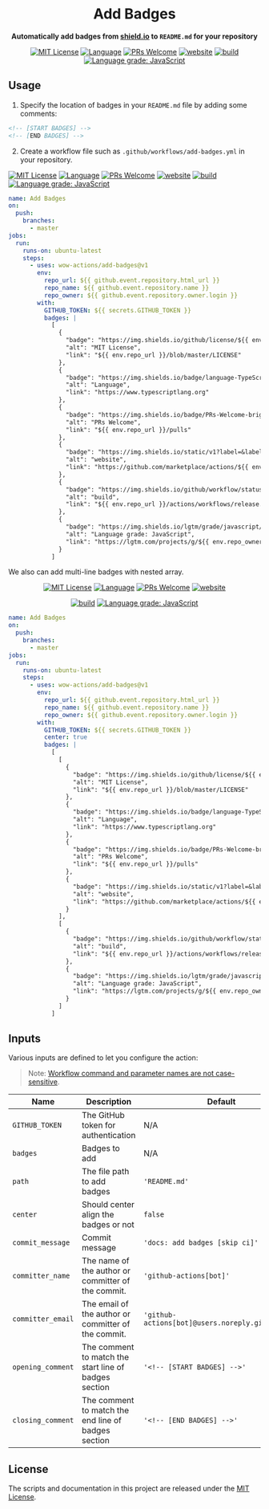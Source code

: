 <h1 align="center">Add Badges</h1>
<p align="center">
  <strong>
    Automatically add badges from <a href="https://shields.io">shield.io</a> to <code>README.md</code> for your repository
  </strong>
</p>

<!-- [START BADGES] -->
<!-- Please keep comment here to allow auto update -->
<p align="center">
  <a href="https://github.com/wow-actions/add-badges/blob/master/LICENSE"><img src="https://img.shields.io/github/license/wow-actions/add-badges?style=flat-square" alt="MIT License" /></a>
  <a href="https://www.typescriptlang.org"><img src="https://img.shields.io/badge/language-TypeScript-blue.svg?style=flat-square" alt="Language" /></a>
  <a href="https://github.com/wow-actions/add-badges/pulls"><img src="https://img.shields.io/badge/PRs-Welcome-brightgreen.svg?style=flat-square" alt="PRs Welcome" /></a>
  <a href="https://github.com/marketplace/actions/add-badges"><img src="https://img.shields.io/static/v1?label=&labelColor=505050&message=marketplace&color=0076D6&style=flat-square&logo=google-chrome&logoColor=0076D6" alt="website" /></a>
  <a href="https://github.com/wow-actions/add-badges/actions/workflows/release.yml"><img src="https://img.shields.io/github/actions/workflow/status/wow-actions/add-badges/release.yml?branch=master&logo=github&style=flat-square" alt="build" /></a>
  <a href="https://lgtm.com/projects/g/wow-actions/add-badges/context:javascript"><img src="https://img.shields.io/lgtm/grade/javascript/g/wow-actions/add-badges.svg?logo=lgtm&style=flat-square" alt="Language grade: JavaScript" /></a>
</p>
<!-- [END BADGES] -->

## Usage

1. Specify the location of badges in your `README.md` file by adding some comments:

```md
<!-- [START BADGES] -->
<!-- [END BADGES] -->
```

2. Create a workflow file such as `.github/workflows/add-badges.yml` in your repository.

<!-- [START BADGES 1] -->
<!-- Please keep comment here to allow auto update -->
[![MIT License](https://img.shields.io/github/license/wow-actions/add-badges?style=flat-square)](https://github.com/wow-actions/add-badges/blob/master/LICENSE)
[![Language](https://img.shields.io/badge/language-TypeScript-blue.svg?style=flat-square)](https://www.typescriptlang.org)
[![PRs Welcome](https://img.shields.io/badge/PRs-Welcome-brightgreen.svg?style=flat-square)](https://github.com/wow-actions/add-badges/pulls)
[![website](https://img.shields.io/static/v1?label=&labelColor=505050&message=marketplace&color=0076D6&style=flat-square&logo=google-chrome&logoColor=0076D6)](https://github.com/marketplace/actions/add-badges)
[![build](https://img.shields.io/github/workflow/status/wow-actions/add-badges/Release/master?logo=github&style=flat-square)](https://github.com/wow-actions/add-badges/actions/workflows/release.yml)
[![Language grade: JavaScript](https://img.shields.io/lgtm/grade/javascript/g/wow-actions/add-badges.svg?logo=lgtm&style=flat-square)](https://lgtm.com/projects/g/wow-actions/add-badges/context:javascript)
<!-- [END BADGES 1] -->

```yml
name: Add Badges
on:
  push:
    branches:
      - master
jobs:
  run:
    runs-on: ubuntu-latest
    steps:
      - uses: wow-actions/add-badges@v1
        env:
          repo_url: ${{ github.event.repository.html_url }}
          repo_name: ${{ github.event.repository.name }}
          repo_owner: ${{ github.event.repository.owner.login }}
        with:
          GITHUB_TOKEN: ${{ secrets.GITHUB_TOKEN }}
          badges: |
            [
              {
                "badge": "https://img.shields.io/github/license/${{ env.repo_owner }}/${{ env.repo_name }}?style=flat-square",
                "alt": "MIT License",
                "link": "${{ env.repo_url }}/blob/master/LICENSE"
              },
              {
                "badge": "https://img.shields.io/badge/language-TypeScript-blue.svg?style=flat-square",
                "alt": "Language",
                "link": "https://www.typescriptlang.org"
              },
              {
                "badge": "https://img.shields.io/badge/PRs-Welcome-brightgreen.svg?style=flat-square",
                "alt": "PRs Welcome",
                "link": "${{ env.repo_url }}/pulls"
              },
              {
                "badge": "https://img.shields.io/static/v1?label=&labelColor=505050&message=marketplace&color=0076D6&style=flat-square&logo=google-chrome&logoColor=0076D6",
                "alt": "website",
                "link": "https://github.com/marketplace/actions/${{ env.repo_name }}"
              },
              {
                "badge": "https://img.shields.io/github/workflow/status/${{ env.repo_owner }}/${{ env.repo_name }}/Release/master?logo=github&style=flat-square",
                "alt": "build",
                "link": "${{ env.repo_url }}/actions/workflows/release.yml"
              },
              {
                "badge": "https://img.shields.io/lgtm/grade/javascript/g/${{ env.repo_owner }}/${{ env.repo_name }}.svg?logo=lgtm&style=flat-square",
                "alt": "Language grade: JavaScript",
                "link": "https://lgtm.com/projects/g/${{ env.repo_owner }}/${{ env.repo_name }}/context:javascript"
              }
            ]
```

We also can add multi-line badges with nested array.

<!-- [START BADGES 2] -->
<!-- Please keep comment here to allow auto update -->
<p align="center">
  <a href="https://github.com/wow-actions/add-badges/blob/master/LICENSE"><img src="https://img.shields.io/github/license/wow-actions/add-badges?style=flat-square" alt="MIT License" /></a>
  <a href="https://www.typescriptlang.org"><img src="https://img.shields.io/badge/language-TypeScript-blue.svg?style=flat-square" alt="Language" /></a>
  <a href="https://github.com/wow-actions/add-badges/pulls"><img src="https://img.shields.io/badge/PRs-Welcome-brightgreen.svg?style=flat-square" alt="PRs Welcome" /></a>
  <a href="https://github.com/marketplace/actions/add-badges"><img src="https://img.shields.io/static/v1?label=&labelColor=505050&message=marketplace&color=0076D6&style=flat-square&logo=google-chrome&logoColor=0076D6" alt="website" /></a>
</p>

<p align="center">
  <a href="https://github.com/wow-actions/add-badges/actions/workflows/release.yml"><img src="https://img.shields.io/github/workflow/status/wow-actions/add-badges/Release/master?logo=github&style=flat-square" alt="build" /></a>
  <a href="https://lgtm.com/projects/g/wow-actions/add-badges/context:javascript"><img src="https://img.shields.io/lgtm/grade/javascript/g/wow-actions/add-badges.svg?logo=lgtm&style=flat-square" alt="Language grade: JavaScript" /></a>
</p>
<!-- [END BADGES 2] -->

```yml
name: Add Badges
on:
  push:
    branches:
      - master
jobs:
  run:
    runs-on: ubuntu-latest
    steps:
      - uses: wow-actions/add-badges@v1
        env:
          repo_url: ${{ github.event.repository.html_url }}
          repo_name: ${{ github.event.repository.name }}
          repo_owner: ${{ github.event.repository.owner.login }}
        with:
          GITHUB_TOKEN: ${{ secrets.GITHUB_TOKEN }}
          center: true
          badges: |
            [
              [
                {
                  "badge": "https://img.shields.io/github/license/${{ env.repo_owner }}/${{ env.repo_name }}?style=flat-square",
                  "alt": "MIT License",
                  "link": "${{ env.repo_url }}/blob/master/LICENSE"
                },
                {
                  "badge": "https://img.shields.io/badge/language-TypeScript-blue.svg?style=flat-square",
                  "alt": "Language",
                  "link": "https://www.typescriptlang.org"
                },
                {
                  "badge": "https://img.shields.io/badge/PRs-Welcome-brightgreen.svg?style=flat-square",
                  "alt": "PRs Welcome",
                  "link": "${{ env.repo_url }}/pulls"
                },
                {
                  "badge": "https://img.shields.io/static/v1?label=&labelColor=505050&message=marketplace&color=0076D6&style=flat-square&logo=google-chrome&logoColor=0076D6",
                  "alt": "website",
                  "link": "https://github.com/marketplace/actions/${{ env.repo_name }}"
                }
              ],
              [
                {
                  "badge": "https://img.shields.io/github/workflow/status/${{ env.repo_owner }}/${{ env.repo_name }}/Release/master?logo=github&style=flat-square",
                  "alt": "build",
                  "link": "${{ env.repo_url }}/actions/workflows/release.yml"
                },
                {
                  "badge": "https://img.shields.io/lgtm/grade/javascript/g/${{ env.repo_owner }}/${{ env.repo_name }}.svg?logo=lgtm&style=flat-square",
                  "alt": "Language grade: JavaScript",
                  "link": "https://lgtm.com/projects/g/${{ env.repo_owner }}/${{ env.repo_name }}/context:javascript"
                }
              ]
            ]
```

## Inputs

Various inputs are defined to let you configure the action:

> Note: [Workflow command and parameter names are not case-sensitive](https://docs.github.com/en/free-pro-team@latest/actions/reference/workflow-commands-for-github-actions#about-workflow-commands).

| Name              | Description                                           | Default                                          |
|-------------------|-------------------------------------------------------|--------------------------------------------------|
| `GITHUB_TOKEN`    | The GitHub token for authentication                   | N/A                                              |
| `badges`          | Badges to add                                         | N/A                                              |
| `path`            | The file path to add badges                           | `'README.md'`                                    |
| `center`          | Should center align the badges or not                 | `false`                                          |
| `commit_message`  | Commit message                                        | `'docs: add badges [skip ci]'`                   |
| `committer_name`  | The name of the author or committer of the commit.    | `'github-actions[bot]'`                          |
| `committer_email` | The email of the author or committer of the commit.   | `'github-actions[bot]@users.noreply.github.com'` |
| `opening_comment` | The comment to match the start line of badges section | `'<!-- [START BADGES] -->'`                      |
| `closing_comment` | The comment to match the end line of badges section   | `'<!-- [END BADGES] -->'`                        |

## License

The scripts and documentation in this project are released under the [MIT License](LICENSE).
